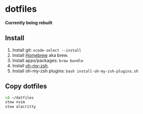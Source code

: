 # dotfiles

**Currently being rebuilt**


## Install

1. Install git: `xcode-select --install`
2. Install [Homebrew](https://brew.sh/) aka brew.
3. Install apps/packages: `brew bundle`
4. Install [oh-my-zsh](https://ohmyz.sh/#install).
5. Install oh-my-zsh plugins: `bash install-oh-my-zsh-plugins.sh`

## Copy dotfiles
```bash
cd ~/dotfiles
stow nvim
stow alacritty
```

